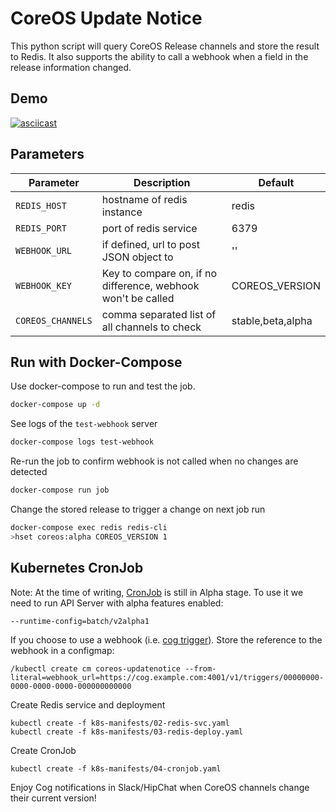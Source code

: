 # CoreOS Update Notice

This python script will query CoreOS Release channels and store the result to 
Redis. It also supports the ability to call a webhook when a field in the
release information changed.

## Demo

[![asciicast](https://asciinema.org/a/0145x7whsewmrg2t3f3b1lgj1.png)](https://asciinema.org/a/0145x7whsewmrg2t3f3b1lgj1)

## Parameters

| Parameter         | Description                                                  | Default           |
| ----------------- | ------------------------------------------------------------ | ----------------- |
| `REDIS_HOST`      | hostname of redis instance                                   | redis             |
| `REDIS_PORT`      | port of redis service                                        | 6379              | 
| `WEBHOOK_URL`     | if defined, url to post JSON object to                       | ''                |
| `WEBHOOK_KEY`     | Key to compare on, if no difference, webhook won't be called | COREOS_VERSION    |
| `COREOS_CHANNELS` | comma separated list of all channels to check                | stable,beta,alpha |

## Run with Docker-Compose

Use docker-compose to run and test the job.

```bash
docker-compose up -d
```

See logs of the `test-webhook` server
```bash
docker-compose logs test-webhook
```

Re-run the job to confirm webhook is not called when no changes are detected
```bash
docker-compose run job
```

Change the stored release to trigger a change on next job run
```bash
docker-compose exec redis redis-cli
>hset coreos:alpha COREOS_VERSION 1
```

## Kubernetes CronJob

Note: At the time of writing, [CronJob](http://kubernetes.io/docs/user-guide/cron-jobs/) 
is still in Alpha stage. To use it we need to run API Server with alpha features enabled:
```
--runtime-config=batch/v2alpha1
```

If you choose to use a webhook (i.e. [cog trigger](http://cog-book.operable.io/#_triggers)).
Store the reference to the webhook in a configmap:
```
/kubectl create cm coreos-updatenotice --from-literal=webhook_url=https://cog.example.com:4001/v1/triggers/00000000-0000-0000-0000-000000000000
```

Create Redis service and deployment 
```
kubectl create -f k8s-manifests/02-redis-svc.yaml
kubectl create -f k8s-manifests/03-redis-deploy.yaml
```

Create CronJob
```
kubectl create -f k8s-manifests/04-cronjob.yaml
```

Enjoy Cog notifications in Slack/HipChat when CoreOS channels change their current version!

